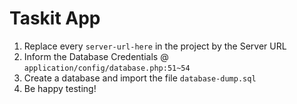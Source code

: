 # Taskit App

1. Replace every `server-url-here` in the project by the Server URL
2. Inform the Database Credentials @ `application/config/database.php:51~54`
3. Create a database and import the file `database-dump.sql`
3. Be happy testing!
